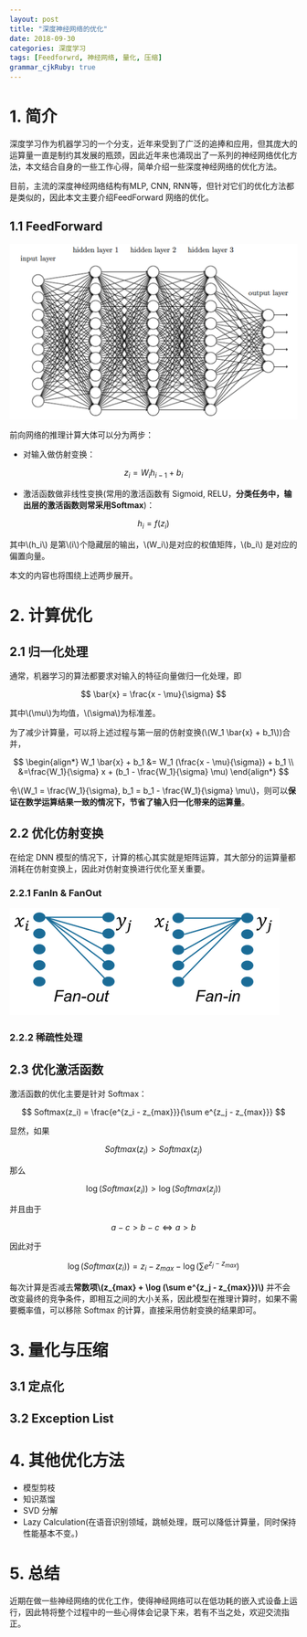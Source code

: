 ```yaml
---
layout: post
title: "深度神经网络的优化"
date: 2018-09-30
categories: 深度学习
tags: [Feedforwrd, 神经网络, 量化, 压缩]
grammar_cjkRuby: true
---
```


# 1. 简介
深度学习作为机器学习的一个分支，近年来受到了广泛的追捧和应用，但其庞大的运算量一直是制约其发展的瓶颈，因此近年来也涌现出了一系列的神经网络优化方法，本文结合自身的一些工作心得，简单介绍一些深度神经网络的优化方法。

目前，主流的深度神经网络结构有MLP, CNN, RNN等，但针对它们的优化方法都是类似的，因此本文主要介绍FeedForward 网络的优化。

## 1.1 FeedForward
 ![Fig 1. Feed Forward 网络结构](/images/dnn_optimization/1.png)

 前向网络的推理计算大体可以分为两步：
 * 对输入做仿射变换：

$$
z_i = W_i h_{i-1} + b_i
$$

 * 激活函数做非线性变换(常用的激活函数有 Sigmoid, RELU，**分类任务中，输出层的激活函数则常采用Softmax**)：

$$
h_i = f(z_i)
$$

其中\\(h_i\\) 是第\\(i\\)个隐藏层的输出，\\(W_i\\)是对应的权值矩阵，\\(b_i\\) 是对应的偏置向量。

本文的内容也将围绕上述两步展开。

# 2. 计算优化
## 2.1 归一化处理
通常，机器学习的算法都要求对输入的特征向量做归一化处理，即

$$
\bar{x} = \frac{x - \mu}{\sigma}
$$

其中\\(\mu\\)为均值，\\(\sigma\\)为标准差。

为了减少计算量，可以将上述过程与第一层的仿射变换(\\(W_1 \bar{x} + b_1\\))合并，

$$
\begin{align*}
W_1 \bar{x} + b_1 &= W_1 (\frac{x - \mu}{\sigma}) + b_1 \\
                  &=\frac{W_1}{\sigma} x + (b_1 - \frac{W_1}{\sigma} \mu)
\end{align*}
$$

令\\(W_1 = \frac{W_1}{\sigma}, b_1 = b_1 - \frac{W_1}{\sigma} \mu\\)，则可以**保证在数学运算结果一致的情况下，节省了输入归一化带来的运算量**。

## 2.2 优化仿射变换
在给定 DNN 模型的情况下，计算的核心其实就是矩阵运算，其大部分的运算量都消耗在仿射变换上，因此对仿射变换进行优化至关重要。

### 2.2.1 FanIn & FanOut
![Fig 2. FanIn & FanOut](/images/dnn_optimization/2.png)

### 2.2.2 稀疏性处理

## 2.3 优化激活函数
激活函数的优化主要是针对 Softmax：

$$
    Softmax(z_i) = \frac{e^{z_i - z_{max}}}{\sum e^{z_j - z_{max}}}
$$

显然，如果

$$
Softmax(z_i) > Softmax(z_j)
$$

那么

$$
\log (Softmax(z_i)) > \log (Softmax(z_j))
$$

并且由于

$$
a - c > b -c \Leftrightarrow a > b
$$

因此对于

$$
\log (Softmax(z_i)) = z_i - z_{max} - \log (\sum e^{z_j - z_{max}})
$$

每次计算是否减去**常数项\\(z_{max} + \log (\sum e^{z_j - z_{max}})\\)** 并不会改变最终的竞争条件，即相互之间的大小关系，因此模型在推理计算时，如果不需要概率值，可以移除 Softmax 的计算，直接采用仿射变换的结果即可。

# 3. 量化与压缩
## 3.1 定点化

## 3.2 Exception List

# 4. 其他优化方法
* 模型剪枝
* 知识蒸馏
* SVD 分解
* Lazy Calculation(在语音识别领域，跳帧处理，既可以降低计算量，同时保持性能基本不变。)

# 5. 总结
近期在做一些神经网络的优化工作，使得神经网络可以在低功耗的嵌入式设备上运行，因此特将整个过程中的一些心得体会记录下来，若有不当之处，欢迎交流指正。
